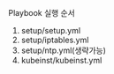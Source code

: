 Playbook 실행 순서
1. setup/setup.yml
2. setup/iptables.yml
3. setup/ntp.yml(생략가능)
4. kubeinst/kubeinst.yml
